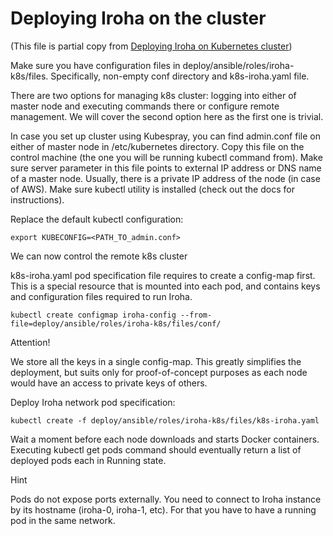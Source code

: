 # Deploying Iroha on the cluster

(This file is partial copy from [Deploying Iroha on Kubernetes cluster](https://github.com/hyperledger/iroha/blob/feature/k8s-oss/docs/source/guides/k8s-deployment.rst))

Make sure you have configuration files in deploy/ansible/roles/iroha-k8s/files. Specifically, non-empty conf directory and k8s-iroha.yaml file.

There are two options for managing k8s cluster: logging into either of master node and executing commands there or configure remote management. We will cover the second option here as the first one is trivial.

In case you set up cluster using Kubespray, you can find admin.conf file on either of master node in /etc/kubernetes directory. Copy this file on the control machine (the one you will be running kubectl command from). Make sure server parameter in this file points to external IP address or DNS name of a master node. Usually, there is a private IP address of the node (in case of AWS). Make sure kubectl utility is installed (check out the docs for instructions).

Replace the default kubectl configuration:

```
export KUBECONFIG=<PATH_TO_admin.conf>
```
We can now control the remote k8s cluster

k8s-iroha.yaml pod specification file requires to create a config-map first. This is a special resource that is mounted into each pod, and contains keys and configuration files required to run Iroha.

```
kubectl create configmap iroha-config --from-file=deploy/ansible/roles/iroha-k8s/files/conf/
```

Attention!

We store all the keys in a single config-map. This greatly simplifies the deployment, but suits only for proof-of-concept purposes as each node would have an access to private keys of others.

Deploy Iroha network pod specification:

```
kubectl create -f deploy/ansible/roles/iroha-k8s/files/k8s-iroha.yaml
```

Wait a moment before each node downloads and starts Docker containers. Executing kubectl get pods command should eventually return a list of deployed pods each in Running state.

Hint

Pods do not expose ports externally. You need to connect to Iroha instance by its hostname (iroha-0, iroha-1, etc). For that you have to have a running pod in the same network.
